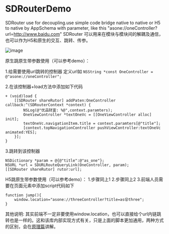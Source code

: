 # SDRouterDemo

SDRouter use for decoupling.use simple code bridge native to native or H5 to native by AppSchema  with parameter, like this "asone://oneController?url=http://www.baidu.com" SDRouter 可以用来在模块与模块间的解耦及通信，也可以作为H5和原生的交互、跳转、传参。

![image](https://github.com/giveMeHug/SDRouter/blob/master/SpouttingFiles/hello1.gif)

原生跳原生带参数使用（可以参考demo）：

1.给需要使用url跳转的控制器 定义url如
`NSString *const OneController = @"asone://oneController";`

2.在该控制器+load方法中添加如下代码
```
+ (void)load {
    [[SDRouter shareRutor] addPaten:OneController callback:^(SDRouterContext *context) {
        NSLog(@"优品财富: %@",context.paramters);
        OneViewController *textOneVc = [[OneViewController alloc] init];
        textOneVc.navigationItem.title = context.paramters[@"title"];
        [context.topNavigationController pushViewController:textOneVc animated:YES];
    }];
}
```

3.跳转到该控制器
```
NSDictionary *param = @{@"title":@"as_one"};
NSURL *url = SDURLRouteQueryLink(OneController, param);
[[SDRouter shareRutor] rutor:url];
```

H5跳原生带参数使用（可以参考demo）：
1.步骤同上1
2.步骤同上2
3.前端人员需要在页面元素中添加script代码如下
```
function jump(){
    window.location="asone://threeController?title=as😝three";
}
```
其他说明:
其实前端不一定非要使用window.location，也可以直接给个url内链跳转也是一样的。这和该库内部实现方式有关，只是上面的脚本更加通用，两种方式的区别，会在[原理篇](http://www.jianshu.com/p/2f81b5fbd919)讲解。
